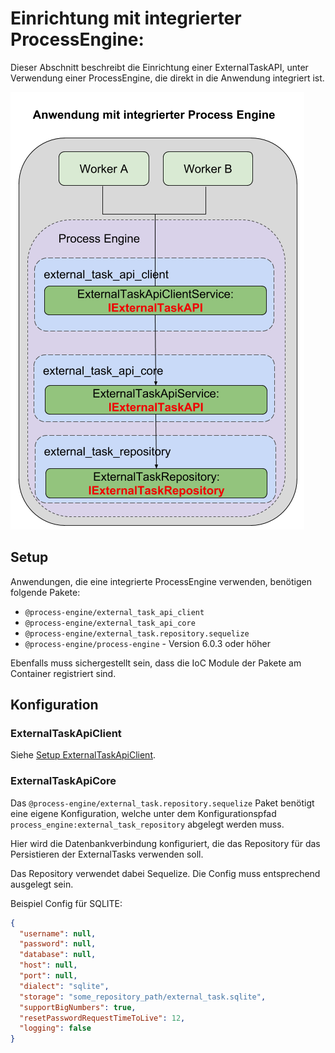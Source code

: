 # Einrichtung mit integrierter ProcessEngine:

Dieser Abschnitt beschreibt die Einrichtung einer ExternalTaskAPI, unter Verwendung
einer ProcessEngine, die direkt in die Anwendung integriert ist.

![Aufbau](../images/external_task_api_internal.png)

## Setup

Anwendungen, die eine integrierte ProcessEngine verwenden,
benötigen folgende Pakete:
- `@process-engine/external_task_api_client`
- `@process-engine/external_task_api_core`
- `@process-engine/external_task.repository.sequelize`
- `@process-engine/process-engine` - Version 6.0.3 oder höher

Ebenfalls muss sichergestellt sein, dass die IoC Module der Pakete am Container
registriert sind.

## Konfiguration

### ExternalTaskApiClient

Siehe [Setup ExternalTaskApiClient](setup-consumer-api-client.md).

### ExternalTaskApiCore

Das `@process-engine/external_task.repository.sequelize` Paket benötigt eine
eigene Konfiguration, welche unter dem Konfigurationspfad
`process_engine:external_task_repository` abgelegt werden muss.

Hier wird die Datenbankverbindung konfiguriert, die das Repository für das
Persistieren der ExternalTasks verwenden soll.

Das Repository verwendet dabei Sequelize.
Die Config muss entsprechend ausgelegt sein.

Beispiel Config für SQLITE:

```json
{
  "username": null,
  "password": null,
  "database": null,
  "host": null,
  "port": null,
  "dialect": "sqlite",
  "storage": "some_repository_path/external_task.sqlite",
  "supportBigNumbers": true,
  "resetPasswordRequestTimeToLive": 12,
  "logging": false
}
```
